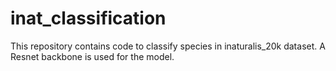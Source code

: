 # inat_classification

This repository contains code to classify species in inaturalis_20k dataset. A Resnet backbone is used for the model.
